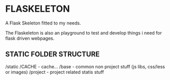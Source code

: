 FLASKELETON
===========
A Flask Skeleton fitted to my needs.

The Flaskeleton is also an playground to test and develop things i need for
flask driven webpages.


STATIC FOLDER STRUCTURE
-----------------------
/static
    /CACHE      - cache...
    /base       - common non project stuff (js libs, css/less or images)
    /project    - project related statis stuff

